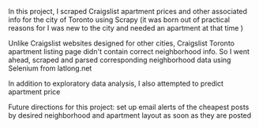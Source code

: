 In this project, I scraped Craigslist apartment prices and other associated info for the city of Toronto using Scrapy
(it was born out of practical reasons for I was new to the city and needed an apartment at that time )

Unlike Craigslist websites designed for other cities, Craigslist Toronto apartment listing page didn't contain 
correct neighborhood info. So I went ahead, scraped and parsed corresponding neighborhood data using Selenium
from latlong.net

In addition to exploratory data analysis, I also attempted to predict apartment price

Future directions for this project: set up email alerts of the cheapest posts by desired neighborhood and apartment layout
as soon as they are posted
